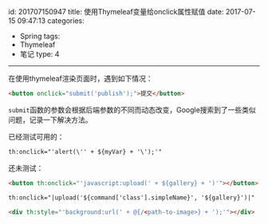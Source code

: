 id: 201707150947
title: 使用Thymeleaf变量给onclick属性赋值
date: 2017-07-15 09:47:13
categories: 
- Spring
tags: 
- Thymeleaf 
- 笔记
type: 4
---------
在使用thymeleaf渲染页面时，遇到如下情况：
```html
<button onclick="submit('publish');">提交</button>
```
`submit`函数的参数会根据后端参数的不同而动态改变，Google搜索到了一些类似问题，记录一下解决方法。

已经测试可用的：
```html
th:onclick="'alert(\'' + ${myVar} + '\');'"
```
还未测试：
```html
<button th:onclick="'javascript:upload(' + ${gallery} + ')'"></button>

th:onclick="|upload('${command['class'].simpleName}', '${gallery}')|"

<div th:style="'background:url(' + @{/<path-to-image>} + ');'"></div>

```
